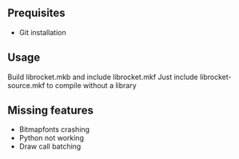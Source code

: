 ## Prequisites
* Git installation

## Usage
Build librocket.mkb and include librocket.mkf
Just include librocket-source.mkf to compile without a library

## Missing features
- Bitmapfonts crashing
- Python not working
- Draw call batching